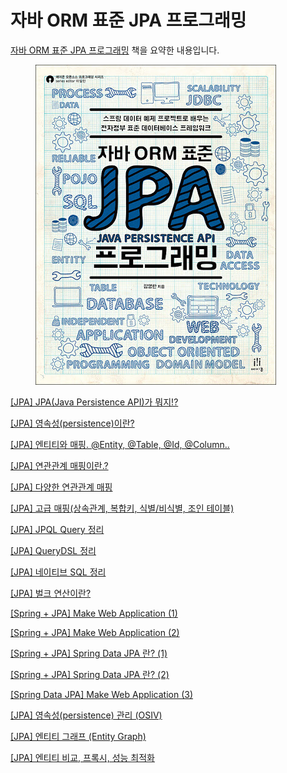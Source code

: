 # 자바 ORM 표준 JPA 프로그래밍

[자바 ORM 표준 JPA 프로그래밍](https://product.kyobobook.co.kr/detail/S000000935744) 책을 요약한 내용입니다.

<figure><img src="../.gitbook/assets/jpa-book.jpg" alt=""><figcaption></figcaption></figure>

[\[JPA\] JPA(Java Persistence API)가 뭐지!?](https://data-make.tistory.com/608)

[\[JPA\] 영속성(persistence)이란?](https://data-make.tistory.com/609)

[\[JPA\] 엔티티와 매핑. @Entity, @Table, @Id, @Column..](https://data-make.tistory.com/610)

[\[JPA\] 연관관계 매핑이란.?](https://data-make.tistory.com/611)

[\[JPA\] 다양한 연관관계 매핑](https://data-make.tistory.com/612)

[\[JPA\] 고급 매핑(상속관계, 복합키, 식별/비식별, 조인 테이블)](https://data-make.tistory.com/613)

[\[JPA\] JPQL Query 정리](https://data-make.tistory.com/614)

[\[JPA\] QueryDSL 정리](https://data-make.tistory.com/615)

[\[JPA\] 네이티브 SQL 정리](https://data-make.tistory.com/616)

[\[JPA\] 벌크 연산이란?](https://data-make.tistory.com/617)

[\[Spring + JPA\] Make Web Application (1)](https://data-make.tistory.com/618)

[\[Spring + JPA\] Make Web Application (2)](https://data-make.tistory.com/619)

[\[Spring + JPA\] Spring Data JPA 란? (1)](https://data-make.tistory.com/621)

[\[Spring + JPA\] Spring Data JPA 란? (2)](https://data-make.tistory.com/622)

[\[Spring Data JPA\] Make Web Application (3)](https://data-make.tistory.com/626)

[\[JPA\] 영속성(persistence) 관리 (OSIV)](https://data-make.tistory.com/627)

[\[JPA\] 엔티티 그래프 (Entity Graph)](https://data-make.tistory.com/628)

[\[JPA\] 엔티티 비교, 프록시, 성능 최적화](https://data-make.tistory.com/629)
